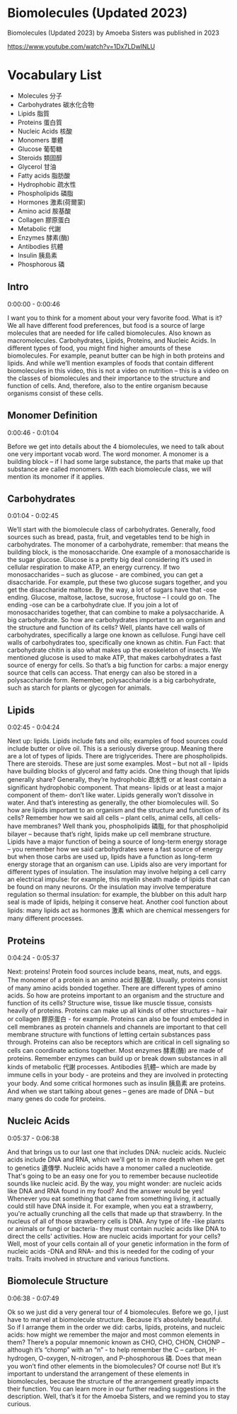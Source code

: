 # Biomolecules (Updated 2023)

Biomolecules (Updated 2023) by Amoeba Sisters was published in 2023

https://www.youtube.com/watch?v=1Dx7LDwINLU

# Vocabulary List
- Molecules 分子
- Carbohydrates 碳水化合物
- Lipids 脂質
- Proteins 蛋白質
- Nucleic Acids 核酸
- Monomers 單體
- Glucose 葡萄糖
- Steroids 類固醇
- Glycerol 甘油
- Fatty acids 脂肪酸
- Hydrophobic 疏水性
- Phospholipids 磷脂
- Hormones 激素(荷爾蒙)
- Amino acid 胺基酸
- Collagen 膠原蛋白
- Metabolic 代謝
- Enzymes 酵素(酶)
- Antibodies 抗體
- Insulin 胰島素
- Phosphorous 磷
  
## Intro

0:00:00 - 0:00:46

I want you to think for a moment about your very favorite food. What is it? We all have different food preferences, but food is a source of large molecules that are needed for life called biomolecules. Also known as macromolecules. Carbohydrates, Lipids, Proteins, and Nucleic Acids. In different types of food, you might find higher amounts of these biomolecules. For example, peanut butter can be high in both proteins and lipids. And while we’ll mention examples of foods that contain different biomolecules in this video, this is not a video on nutrition – this is a video on the classes of biomolecules and their importance to the structure and function of cells. And, therefore, also to the entire organism because organisms consist of these cells.

## Monomer Definition

0:00:46 - 0:01:04

Before we get into details about the 4 biomolecules, we need to talk about one very important vocab word. The word monomer. A monomer is a building block – if I had some large substance, the parts that make up that substance are called monomers. With each biomolecule class, we will mention its monomer if it applies.

## Carbohydrates

0:01:04 - 0:02:45

We’ll start with the biomolecule class of carbohydrates. Generally, food sources such as bread, pasta, fruit, and vegetables tend to be high in carbohydrates. The monomer of a carbohydrate, remember: that means the building block, is the monosaccharide. One example of a monosaccharide is the sugar glucose. Glucose is a pretty big deal considering it’s used in cellular respiration to make ATP, an energy currency. If two monosaccharides – such as glucose - are combined, you can get a disaccharide. For example, put these two glucose sugars together, and you get the disaccharide maltose. By the way, a lot of sugars have that -ose ending. Glucose, maltose, lactose, sucrose, fructose – I could go on. The ending -ose can be a carbohydrate clue. If you join a lot of monosaccharides together, that can combine to make a polysaccharide. A big carbohydrate. So how are carbohydrates important to an organism and the structure and function of its cells? Well, plants have cell walls of carbohydrates, specifically a large one known as cellulose. Fungi have cell walls of carbohydrates too, specifically one known as chitin. Fun Fact: that carbohydrate chitin is also what makes up the exoskeleton of insects. We mentioned glucose is used to make ATP, that makes carbohydrates a fast source of energy for cells. So that’s a big function for carbs: a major energy source that cells can access. That energy can also be stored in a polysaccharide form. Remember, polysaccharide is a big carbohydrate, such as starch for plants or glycogen for animals.

## Lipids

0:02:45 - 0:04:24

Next up: lipids. Lipids include fats and oils; examples of food sources could include butter or olive oil. This is a seriously diverse group. Meaning there are a lot of types of lipids. There are triglycerides. There are phospholipids. There are steroids. These are just some examples. Most – but not all - lipids have building blocks of glycerol and fatty acids. One thing though that lipids generally share? Generally, they’re hydrophobic 疏水性 or at least contain a significant hydrophobic component. That means- lipids or at least a major component of them- don’t like water. Lipids generally won’t dissolve in water. And that’s interesting as generally, the other biomolecules will. So how are lipids important to an organism and the structure and function of its cells? Remember how we said all cells – plant cells, animal cells, all cells- have membranes? Well thank you, phospholipids 磷脂, for that phospholipid bilayer – because that’s right, lipids make up cell membrane structure. Lipids have a major function of being a source of long-term energy storage – you remember how we said carbohydrates were a fast source of energy but when those carbs are used up, lipids have a function as long-term energy storage that an organism can use. Lipids also are very important for different types of insulation. The insulation may involve helping a cell carry an electrical impulse: for example, this myelin sheath made of lipids that can be found on many neurons. Or the insulation may involve temperature regulation so thermal insulation: for example, the blubber on this adult harp seal is made of lipids, helping it conserve heat. Another cool function about lipids: many lipids act as hormones 激素 which are chemical messengers for many different processes.

## Proteins

0:04:24 - 0:05:37

Next: proteins! Protein food sources include beans, meat, nuts, and eggs. The monomer of a protein is an amino acid 胺基酸. Usually, proteins consist of many amino acids bonded together. There are different types of amino acids. So how are proteins important to an organism and the structure and function of its cells? Structure wise, tissue like muscle tissue, consists heavily of proteins. Proteins can make up all kinds of other structures – hair or collagen 膠原蛋白 - for example. Proteins can also be found embedded in cell membranes as protein channels and channels are important to that cell membrane structure with functions of letting certain substances pass through. Proteins can also be receptors which are critical in cell signaling so cells can coordinate actions together. Most enzymes 酵素(酶) are made of proteins. Remember enzymes  can build up or break down substances in all kinds of metabolic 代謝 processes. Antibodies 抗體– which are made by immune cells in your body - are proteins and they are involved in protecting your body. And some critical hormones such as insulin 胰島素 are proteins. And when we start talking about genes – genes are made of DNA – but many genes do code for proteins.

## Nucleic Acids

0:05:37 - 0:06:38

And that brings us to our last one that includes DNA: nucleic acids. Nucleic acids include DNA and RNA, which we'll get to in more depth when we get to genetics 遺傳學. Nucleic acids have a monomer called a nucleotide. That's going to be an easy one for you to remember because nucleotide sounds like nucleic acid. By the way, you might wonder: are nucleic acids like DNA and RNA found in my food? And the answer would be yes! Whenever you eat something that came from something living, it actually could still have DNA inside it. For example, when you eat a strawberry, you're actually crunching all the cells that made up that strawberry. In the nucleus of all of those strawberry cells is DNA. Any type of life -like plants or animals or fungi or bacteria- they must contain nucleic acids like DNA to direct the cells' activities. How are nucleic acids important for your cells? Well, most of your cells contain all of your genetic information in the form of nucleic acids -DNA and RNA- and this is needed for the coding of your traits. Traits involved in structure and various functions.

## Biomolecule Structure

0:06:38 - 0:07:49

Ok so we just did a very general tour of 4 biomolecules. Before we go, I just have to marvel at biomolecule structure. Because it’s absolutely beautiful. So if I arrange them in the order we did: carbs, lipids, proteins, and nucleic acids: how might we remember the major and most common elements in them? There’s a popular mnemonic known as CHO, CHO, CHON, CHONP – although it’s “chomp” with an “n” - to help remember the C – carbon, H-hydrogen, O-oxygen, N-nitrogen, and P-phosphorous 磷. Does that mean you won’t find other elements in the biomolecules? Of course not! But it’s important to understand the arrangement of these elements in biomolecules, because the structure of the arrangement greatly impacts their function. You can learn more in our further reading suggestions in the description. Well, that’s it for the Amoeba Sisters, and we remind you to stay curious.
